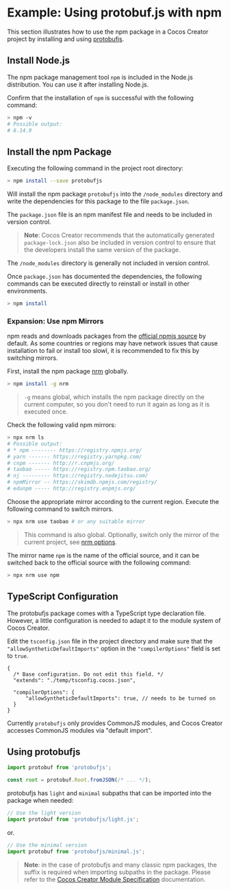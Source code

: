 # Example: Using protobuf.js with npm

This section illustrates how to use the npm package in a Cocos Creator project by installing and using [protobufjs](https://www.npmjs.com/package/protobufjs).

## Install Node.js

The npm package management tool `npm` is included in the Node.js distribution. You can use it after installing Node.js.

Confirm that the installation of `npm` is successful with the following command:

```bash
> npm -v
# Possible output:
# 6.14.9
```

## Install the npm Package

Executing the following command in the project root directory:

```bash
> npm install --save protobufjs
```

Will install the npm package `protobufjs` into the `/node_modules` directory and write the dependencies for this package to the file `package.json`.

The `package.json` file is an npm manifest file and needs to be included in version control.

> **Note**: Cocos Creator recommends that the automatically generated `package-lock.json` also be included in version control to ensure that the developers install the same version of the package.

The `/node_modules` directory is generally not included in version control.

Once `package.json` has documented the dependencies, the following commands can be executed directly to reinstall or install in other environments.

```bash
> npm install
```

### Expansion: Use npm Mirrors

npm reads and downloads packages from the [official npmjs source](https://www.npmjs.com/) by default. As some countries or regions may have network issues that cause installation to fail or install too slowl, it is recommended to fix this by switching mirrors.

First, install the npm package [nrm](https://www.npmjs.com/package/nrm) globally.

```bash
> npm install -g nrm
```

> `-g` means global, which installs the npm package directly on the current computer, so you don't need to run it again as long as it is executed once.

Check the following valid npm mirrors:

```bash
> npx nrm ls
# Possible output:
# * npm -------- https://registry.npmjs.org/
# yarn ------- https://registry.yarnpkg.com/
# cnpm ------- http://r.cnpmjs.org/
# taobao ----- https://registry.npm.taobao.org/
# nj --------- https://registry.nodejitsu.com/
# npmMirror -- https://skimdb.npmjs.com/registry/
# edunpm ----- http://registry.enpmjs.org/
```

Choose the appropriate mirror according to the current region. Execute the following command to switch mirrors.

```bash
> npx nrm use taobao # or any suitable mirror
```

> This command is also global. Optionally, switch only the mirror of the current project, see [nrm options](https://www.npmjs.com/package/nrm#usage).

The mirror name `npm` is the name of the official source, and it can be switched back to the official source with the following command:

```bash
> npx nrm use npm
```

## TypeScript Configuration

The protobufjs package comes with a TypeScript type declaration file. However, a little configuration is needed to adapt it to the module system of Cocos Creator.

Edit the `tsconfig.json` file in the project directory and make sure that the `"allowSyntheticDefaultImports"` option in the `"compilerOptions"` field is set to `true`.

```json5
{
  /* Base configuration. Do not edit this field. */
  "extends": "./temp/tsconfig.cocos.json",

  "compilerOptions": {
      "allowSyntheticDefaultImports": true, // needs to be turned on
  }
}
```

Currently `protobufjs` only provides CommonJS modules, and Cocos Creator accesses CommonJS modules via "default import".

## Using protobufjs

```ts
import protobuf from 'protobufjs';

const root = protobuf.Root.fromJSON(/* ... */);
```

protobufjs has `light` and `minimal` subpaths that can be imported into the package when needed:

```ts
// Use the light version
import protobuf from 'protobufjs/light.js';
```

or.

```ts
// Use the minimal version
import protobuf from 'protobufjs/minimal.js';
```

> **Note**: in the case of protobufjs and many classic npm packages, the suffix is required when importing subpaths in the package. Please refer to the [Cocos Creator Module Specification](./spec.md) documentation.
